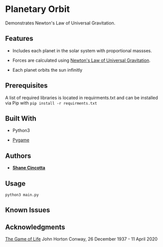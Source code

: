 # Planetary Orbit

Demonstrates Newton's Law of Universal Gravitation.

## Features

* Includes each planet in the solar system with proportional massses.

* Forces are calculated using [Newton's Law of Universal Gravitation](https://en.wikipedia.org/wiki/Newton%27s_law_of_universal_gravitation).

* Each planet orbits the sun infinitly


## Prerequisites

A list of required libraries is located in requirments.txt and can be installed via Pip with ```pip install -r requirments.txt```

## Built With

* Python3

* [Pygame](https://www.pygame.org/news)

## Authors

* **[Shane Cincotta](https://github.com/cincottash)**

## Usage
```python3 main.py```

## Known Issues

## Acknowledgments

[The Game of Life](https://en.wikipedia.org/wiki/Conway%27s_Game_of_Life)
John Horton Conway, 26 December 1937 - 11 April 2020

  